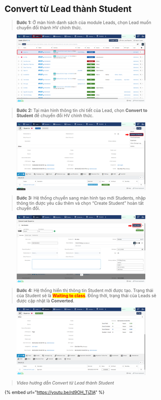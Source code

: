 # Convert từ Lead thành Student

> **Bước 1:** Ở màn hình danh sách của module Leads, chọn Lead muốn chuyển đổi thành HV chính thức.

<figure><img src="../../.gitbook/assets/image (24) (2).png" alt=""><figcaption></figcaption></figure>

> **Bước 2:**&#x20;
> Tại màn hình thông tin chi tiết của Lead, chọn **Convert to Student** để chuyển đổi HV chính thức.

<figure><img src="../../.gitbook/assets/image (6) (6).png" alt=""><figcaption></figcaption></figure>

> **Bước 3:** Hệ thống chuyển sang màn hình tạo mới Students, nhập thông tin được yêu cầu thêm và chọn “Create Student” hoàn tất chuyển đổi.

<figure><img src="../../.gitbook/assets/image (28).png" alt=""><figcaption></figcaption></figure>

> **Bước 4:** Hệ thống hiển thị thông tin Student mới được tạo. Trạng thái của Student sẽ là <mark style="color:red;">**Waiting to class**</mark>. Đồng thời, trạng thái của Leads sẽ được cập nhật là **Converted**.

<figure><img src="../../.gitbook/assets/image (13) (1) (1).png" alt=""><figcaption></figcaption></figure>

> _Video hướng dẫn Convert từ Lead thành Student_

{% embed url="https://youtu.be/rd9OH_TjZIA" %}
